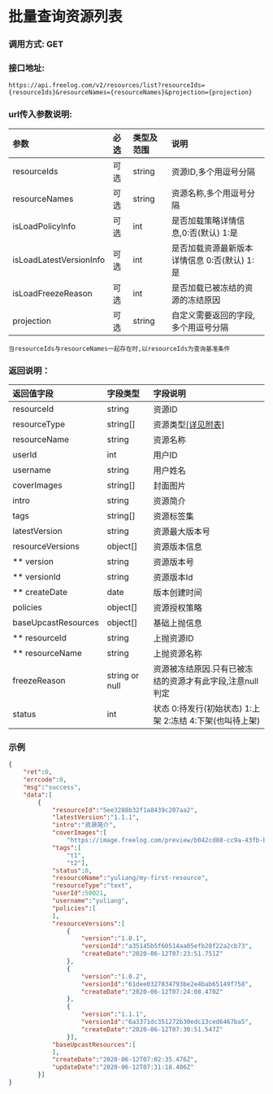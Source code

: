 # 批量查询资源列表

### 调用方式: GET

### 接口地址:

```
https://api.freelog.com/v2/resources/list?resourceIds={resourceIds}&resourceNames={resourceNames}&projection={projection}
```

### url传入参数说明:

| 参数 | 必选 | 类型及范围 | 说明 |
| :--- | :--- | :--- | :--- |
| resourceIds | 可选 | string | 资源ID,多个用逗号分隔 |
| resourceNames | 可选 | string | 资源名称,多个用逗号分隔 |
| isLoadPolicyInfo | 可选 | int | 是否加载策略详情信息,0:否(默认) 1:是 |
| isLoadLatestVersionInfo | 可选 | int | 是否加载资源最新版本详情信息 0:否(默认) 1:是 |
| isLoadFreezeReason | 可选 | int | 是否加载已被冻结的资源的冻结原因 |
| projection | 可选| string | 自定义需要返回的字段,多个用逗号分隔 |
```
当resourceIds与resourceNames一起存在时,以resourceIds为查询基准条件
```

### 返回说明：

| 返回值字段 | 字段类型 | 字段说明 |
| :--- | :--- | :--- |
| resourceId | string | 资源ID|
| resourceType | string[] | 资源类型[[详见附表]][资源类型] |
| resourceName | string | 资源名称 |
| userId | int | 用户ID |
| username | string | 用户姓名 |
| coverImages | string[] | 封面图片 |
| intro | string | 资源简介 |
| tags | string[] | 资源标签集 |
| latestVersion | string | 资源最大版本号 |
| resourceVersions | object[] | 资源版本信息 |
| ** version | string | 资源版本号 |
| ** versionId | string | 资源版本Id |
| ** createDate | date | 版本创建时间 |
| policies | object[] | 资源授权策略 |
| baseUpcastResources | object[] | 基础上抛信息 |
| ** resourceId | string | 上抛资源ID |
| ** resourceName | string | 上抛资源名称 |
| freezeReason | string or null | 资源被冻结原因.只有已被冻结的资源才有此字段,注意null判定 |
| status | int | 状态 0:待发行(初始状态) 1:上架 2:冻结 4:下架(也叫待上架) |

### 示例

```json
{
    "ret":0,
    "errcode":0,
    "msg":"success",
    "data":[
        {
            "resourceId":"5ee3288b32f1a8439c207aa2",
            "latestVersion":"1.1.1",
            "intro":"资源简介",
            "coverImages":[
                "https://image.freelog.com/preview/b042cd88-cc9a-43fb-b8fb-1cae320b7977.jpg"],
            "tags":[
                "t1",
                "t2"],
            "status":0,
            "resourceName":"yuliang/my-first-resource",
            "resourceType":"text",
            "userId":50021,
            "username":"yuliang",
            "policies":[
            ],
            "resourceVersions":[
                {
                    "version":"1.0.1",
                    "versionId":"a35145b5f60514aa05efb28f22a2cb73",
                    "createDate":"2020-06-12T07:23:51.751Z"
                },
                {
                    "version":"1.0.2",
                    "versionId":"61dee0327834793be2e4bab65149f758",
                    "createDate":"2020-06-12T07:24:08.470Z"
                },
                {
                    "version":"1.1.1",
                    "versionId":"6a3371dc351272b30edc13ced6467ba5",
                    "createDate":"2020-06-12T07:30:51.547Z"
                }],
            "baseUpcastResources":[
            ],
            "createDate":"2020-06-12T07:02:35.476Z",
            "updateDate":"2020-06-12T07:31:18.406Z"
        }]
}
```

[资源类型]: /附表/资源类型.html "资源类型"


